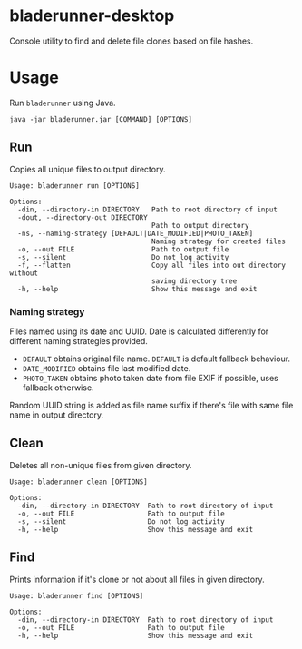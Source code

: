 # bladerunner-desktop

Console utility to find and delete file clones based on file hashes.

# Usage
Run `bladerunner` using Java.

```shell script
java -jar bladerunner.jar [COMMAND] [OPTIONS]
```

## Run
Copies all unique files to output directory.
```shell script
Usage: bladerunner run [OPTIONS]

Options:
  -din, --directory-in DIRECTORY   Path to root directory of input
  -dout, --directory-out DIRECTORY
                                   Path to output directory
  -ns, --naming-strategy [DEFAULT|DATE_MODIFIED|PHOTO_TAKEN]
                                   Naming strategy for created files
  -o, --out FILE                   Path to output file
  -s, --silent                     Do not log activity
  -f, --flatten                    Copy all files into out directory without
                                   saving directory tree
  -h, --help                       Show this message and exit
```

### Naming strategy
Files named using its date and UUID.
Date is calculated differently for different naming strategies provided. 
- `DEFAULT` obtains original file name. `DEFAULT` is default fallback behaviour.
- `DATE_MODIFIED` obtains file last modified date. 
- `PHOTO_TAKEN` obtains photo taken date from file EXIF if possible, uses fallback otherwise.

Random UUID string is added as file name suffix if there's file with same file name in output directory. 

## Clean
Deletes all non-unique files from given directory.
```shell script
Usage: bladerunner clean [OPTIONS]

Options:
  -din, --directory-in DIRECTORY  Path to root directory of input
  -o, --out FILE                  Path to output file
  -s, --silent                    Do not log activity
  -h, --help                      Show this message and exit
```

## Find
Prints information if it's clone or not about all files in given directory.
```shell script
Usage: bladerunner find [OPTIONS]

Options:
  -din, --directory-in DIRECTORY  Path to root directory of input
  -o, --out FILE                  Path to output file
  -h, --help                      Show this message and exit
```
